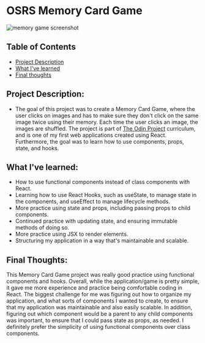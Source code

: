 # OSRS Memory Card Game

![memory game screenshot](https://user-images.githubusercontent.com/33581109/221393063-1272baf1-fb59-4977-a278-6d359aa45c30.png)

## Table of Contents
- [Project Description](https://github.com/jwjepson/memory-card#project-description)
- [What I've learned](https://github.com/jwjepson/memory-card#what-ive-learned)
- [Final thoughts](https://github.com/jwjepson/memory-card#final-thoughts)



## Project Description: 
- The goal of this project was to create a Memory Card Game, where the user clicks on images and has to make sure they don't click on the same image twice using their memory. Each time the user clicks an image, the images are shuffled. The project is part of [The Odin Project](https://www.theodinproject.com) curriculum, and is one of my first web applications created using React. Furthermore, the goal was to learn how to use components, props, state, and hooks. 

## What I've learned:
- How to use functional components instead of class components with React.
- Learning how to use React Hooks, such as useState, to manage state in the components, and useEffect to manage lifecycle methods.
- More practice using state and props, including passing props to child components.
- Continued practice with updating state, and ensuring immutable methods of doing so.
- More practice using JSX to render elements.
- Structuring my application in a way that's maintainable and scalable.


## Final Thoughts:
This Memory Card Game project was really good practice using functional components and hooks. Overall, while the application/game is pretty simple, it gave me more experience and practice being comfortable coding in React. The biggest challenge for me was figuring out how to organize my application, and what sorts of components I wanted to create, to ensure that my application was maintainable and also easily scalable. In addition, figuring out which component would be a parent to any child components was important, to ensure that I could pass state as props, as needed. I definitely prefer the simplicity of using functional components over class components.
